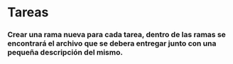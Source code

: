 # Tareas
### Crear una rama nueva para cada tarea, dentro de las ramas se encontrará el archivo que se debera entregar junto con una pequeña descripción del mismo.